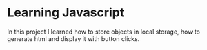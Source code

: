 # Learning Javascript
In this project I learned how to store objects in local storage, how to generate html and display it with button clicks.
